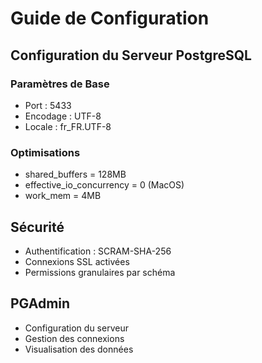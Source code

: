 # Guide de Configuration

## Configuration du Serveur PostgreSQL

### Paramètres de Base
- Port : 5433
- Encodage : UTF-8
- Locale : fr_FR.UTF-8

### Optimisations
- shared_buffers = 128MB
- effective_io_concurrency = 0 (MacOS)
- work_mem = 4MB

## Sécurité
- Authentification : SCRAM-SHA-256
- Connexions SSL activées
- Permissions granulaires par schéma

## PGAdmin
- Configuration du serveur
- Gestion des connexions
- Visualisation des données